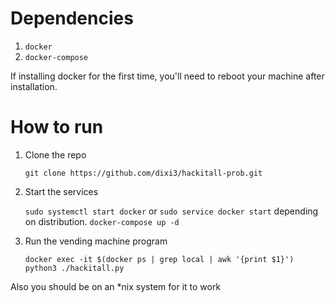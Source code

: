 # Dependencies
1. `docker`
2. `docker-compose`

If installing docker for the first time, you'll need to reboot your machine after installation.
# How to run
1. Clone the repo

    `git clone https://github.com/dixi3/hackitall-prob.git`

2. Start the services
    
    `sudo systemctl start docker` or `sudo service docker start` depending on distribution.
    `docker-compose up -d`
    
3. Run the vending machine program

    `docker exec -it $(docker ps | grep local | awk '{print $1}')  python3 ./hackitall.py`

Also you should be on an *nix system for it to work
